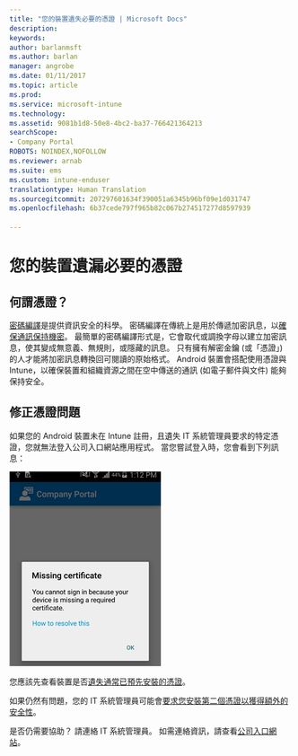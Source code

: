 ```yaml
---
title: "您的裝置遺失必要的憑證 | Microsoft Docs"
description: 
keywords: 
author: barlanmsft
ms.author: barlan
manager: angrobe
ms.date: 01/11/2017
ms.topic: article
ms.prod: 
ms.service: microsoft-intune
ms.technology: 
ms.assetid: 9081b1d8-50e8-4bc2-ba37-766421364213
searchScope:
- Company Portal
ROBOTS: NOINDEX,NOFOLLOW
ms.reviewer: arnab
ms.suite: ems
ms.custom: intune-enduser
translationtype: Human Translation
ms.sourcegitcommit: 207297601634f390051a6345b96bf09e1d031747
ms.openlocfilehash: 6b37cede797f965b82c067b274517277d8597939

---
```



# <a name="your-device-is-missing-a-required-certificate"></a>您的裝置遺漏必要的憑證

## <a name="whats-a-certificate"></a>何謂憑證？

[密碼編譯](https://technet.microsoft.com/en-us/library/cc962030.aspx)是提供資訊安全的科學。 密碼編譯在傳統上是用於傳遞加密訊息，以[確保通訊保持機密](https://technet.microsoft.com/en-us/library/cc962019.aspx)。 最簡單的密碼編譯形式是，它會取代或調換字母以建立加密訊息，使其變成無意義、無規則，或隱藏的訊息。 只有擁有解密金鑰 (或「憑證」) 的人才能將加密訊息轉換回可閱讀的原始格式。 Android 裝置會搭配使用憑證與 Intune，以確保裝置和組織資源之間在空中傳送的通訊 (如電子郵件與文件) 能夠保持安全。

## <a name="fixing-certificate-issues"></a>修正憑證問題

如果您的 Android 裝置未在 Intune 註冊，且遺失 IT 系統管理員要求的特定憑證，您就無法登入公司入口網站應用程式。 當您嘗試登入時，您會看到下列訊息：

![screenshot-error-message-about-missing-certificate](./media/andr-cert_install-1-cert_missing.png)

您應該先查看裝置是否[遺失通常已預先安裝的憑證](your-device-is-missing-a-preinstalled-certificate-android.md)。

如果仍然有問題，您的 IT 系統管理員可能會[要求您安裝第二個憑證以獲得額外的安全性](your-device-is-missing-an-IT-required-certificate-android.md)。

是否仍需要協助？ 請連絡 IT 系統管理員。 如需連絡資訊，請查看[公司入口網站](http://portal.manage.microsoft.com)。



<!--HONumber=Jan17_HO2-->


